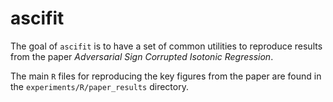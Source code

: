 
<!-- README.md is generated from README.Rmd. Please edit that file -->

# ascifit

The goal of `ascifit` is to have a set of common utilities to reproduce
results from the paper *Adversarial Sign Corrupted Isotonic Regression*.

The main `R` files for reproducing the key figures from the paper are
found in the `experiments/R/paper_results` directory.
